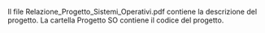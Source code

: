 Il file Relazione_Progetto_Sistemi_Operativi.pdf contiene la descrizione del progetto.
La cartella Progetto SO contiene il codice del progetto.
